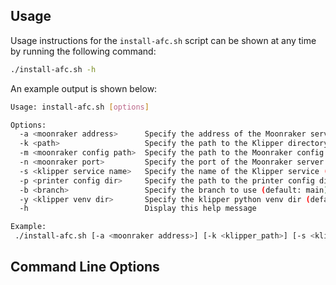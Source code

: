 ## Usage

Usage instructions for the `install-afc.sh` script can be shown at any time by running the following command:

```bash
./install-afc.sh -h
```

An example output is shown below:

```bash
Usage: install-afc.sh [options]

Options:
  -a <moonraker address>      Specify the address of the Moonraker server (default: http://localhost)
  -k <path>                   Specify the path to the Klipper directory
  -m <moonraker config path>  Specify the path to the Moonraker config file (default: ~/printer_data/config/moonraker.conf)
  -n <moonraker port>         Specify the port of the Moonraker server (default: 7125)
  -s <klipper service name>   Specify the name of the Klipper service (default: klipper)
  -p <printer config dir>     Specify the path to the printer config directory (default: ~/printer_data/config)
  -b <branch>                 Specify the branch to use (default: main)
  -y <klipper venv dir>       Specify the klipper python venv dir (default: ~/klippy-env/bin)
  -h                          Display this help message

Example:
 ./install-afc.sh [-a <moonraker address>] [-k <klipper_path>] [-s <klipper_service_name>] [-m <moonraker_config_path>] [-n <moonraker_port>] [-p <printer_config_dir>] [-b <branch>] [-y <klipper venv dir>] [-h]
```


## Command Line Options